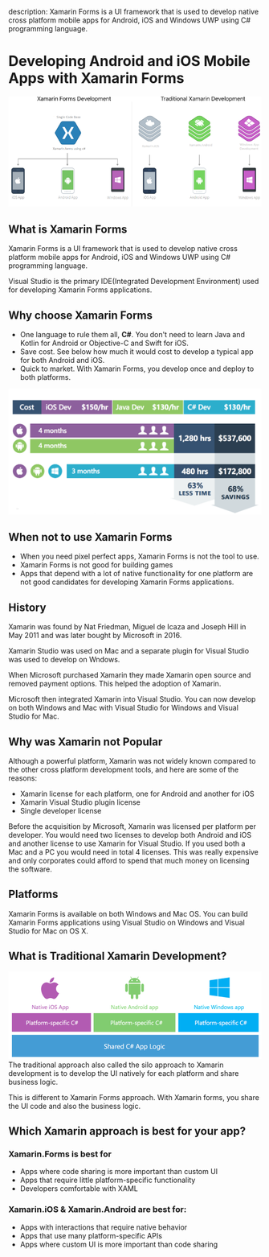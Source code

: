 description: Xamarin Forms is a UI framework that is used to develop native cross platform mobile apps for Android, iOS and Windows UWP using C# programming language.

# Developing Android and iOS Mobile Apps with Xamarin Forms

![Xamarin Forms](images/xamarin-forms.png)

## What is Xamarin Forms
Xamarin Forms is a UI framework that is used to develop native cross platform mobile apps for Android, iOS and Windows UWP using C# programming language.

Visual Studio is the primary IDE(Integrated Development Environment) used for developing Xamarin Forms applications.

## Why choose Xamarin Forms
- One language to rule them all, **C#**. You don't need to learn Java and Kotlin for Android or Objective-C and Swift for iOS.
- Save cost. See below how much it would cost to develop a typical app for both Android and iOS.
- Quick to market. With Xamarin Forms, you develop once and deploy to both platforms.

![Xamarin Cost Savings](images/xamarin-cost-savings.png)

## When not to use Xamarin Forms

- When you need pixel perfect apps, Xamarin Forms is not the tool to use.
- Xamarin Forms is not good for building games
- Apps that depend with a lot of native functionality for one platform are not good candidates for developing Xamarin Forms applications.

## History
Xamarin was found by Nat Friedman, Miguel de Icaza and Joseph Hill in May 2011 and was later bought by Microsoft in 2016.

Xamarin Studio was used on Mac and a separate plugin for Visual Studio was used to develop on Wndows. 

When Microsoft purchased Xamarin they made Xamarin open source and removed payment options. This helped the adoption of Xamarin.

Microsoft then integrated Xamarin into Visual Studio. You can now develop on both Windows and Mac with Visual Studio for Windows and Visual Studio for Mac.

## Why was Xamarin not Popular
Although a powerful platform, Xamarin was not widely known compared to the other cross platform development tools, and here are some of the reasons:

- Xamarin license for each platform, one for Android and another for iOS
- Xamarin Visual Studio plugin license
- Single developer license

Before the acquisition by Microsoft, Xamarin was licensed per platform per developer. You would need two licenses to develop both Android and iOS and another license to use Xamarin for Visual Studio. If you used both a Mac and a PC you would need in total 4 licenses. This was really expensive and only corporates could afford to spend that much money on licensing the software.

## Platforms
Xamarin Forms is available on both Windows and Mac OS. You can build Xamarin Forms applications using Visual Studio on Windows and Visual Studio for Mac on OS X.

## What is Traditional Xamarin Development?
![Traditional Xamarin Forms](images/xamarin-platform-specific.png)
The traditional approach also called the silo approach to Xamarin development is to develop the UI natively for each platform and share business logic.

This is different to Xamarin Forms approach. With Xamarin forms, you share the UI code and also the business logic.


## Which Xamarin approach is best for your app?

### Xamarin.Forms is best for

* Apps where code sharing is more important than custom UI
* Apps that require little platform-specific functionality
* Developers comfortable with XAML

### Xamarin.iOS & Xamarin.Android are best for:

* Apps with interactions that require native behavior
* Apps that use many platform-specific APIs
* Apps where custom UI is more important than code sharing